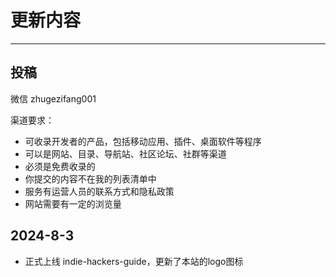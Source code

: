# 更新内容

---

## 投稿

微信 zhugezifang001

渠道要求：

  * 可收录开发者的产品，包括移动应用、插件、桌面软件等程序
  * 可以是网站、目录、导航站、社区论坛、社群等渠道
  * 必须是免费收录的
  * 你提交的内容不在我的列表清单中
  * 服务有运营人员的联系方式和隐私政策
  * 网站需要有一定的浏览量

## 2024-8-3

- 正式上线 indie-hackers-guide，更新了本站的logo图标





